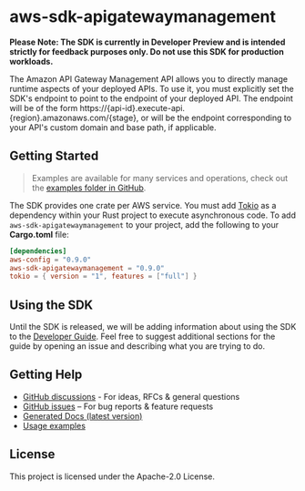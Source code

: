 # aws-sdk-apigatewaymanagement

**Please Note: The SDK is currently in Developer Preview and is intended strictly for
feedback purposes only. Do not use this SDK for production workloads.**

The Amazon API Gateway Management API allows you to directly manage runtime aspects of your deployed APIs. To use it, you must explicitly set the SDK's endpoint to point to the endpoint of your deployed API. The endpoint will be of the form https://{api-id}.execute-api.{region}.amazonaws.com/{stage}, or will be the endpoint corresponding to your API's custom domain and base path, if applicable.

## Getting Started

> Examples are available for many services and operations, check out the
> [examples folder in GitHub](https://github.com/awslabs/aws-sdk-rust/tree/main/examples).

The SDK provides one crate per AWS service. You must add [Tokio](https://crates.io/crates/tokio)
as a dependency within your Rust project to execute asynchronous code. To add `aws-sdk-apigatewaymanagement` to
your project, add the following to your **Cargo.toml** file:

```toml
[dependencies]
aws-config = "0.9.0"
aws-sdk-apigatewaymanagement = "0.9.0"
tokio = { version = "1", features = ["full"] }
```

## Using the SDK

Until the SDK is released, we will be adding information about using the SDK to the
[Developer Guide](https://docs.aws.amazon.com/sdk-for-rust/latest/dg/welcome.html). Feel free to suggest
additional sections for the guide by opening an issue and describing what you are trying to do.

## Getting Help

* [GitHub discussions](https://github.com/awslabs/aws-sdk-rust/discussions) - For ideas, RFCs & general questions
* [GitHub issues](https://github.com/awslabs/aws-sdk-rust/issues/new/choose) – For bug reports & feature requests
* [Generated Docs (latest version)](https://awslabs.github.io/aws-sdk-rust/)
* [Usage examples](https://github.com/awslabs/aws-sdk-rust/tree/main/examples)

## License

This project is licensed under the Apache-2.0 License.

